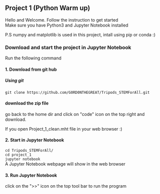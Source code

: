 ## Project 1 (Python Warm up)

Hello and Welcome. Follow the instruction to get started  
Make sure you have Python3 and Jupyter Notebook installed  

P.S numpy and matplotlib is used in this project, intall using pip or conda :)  

### Download and start the project in Jupyter Notebook
Run the following command

#### 1. Download from git hub
##### Using git  
`git clone https://github.com/G0RD0NTHEGREAT/Tripods_STEMForAll.git`
#### download the zip file
go back to the home dir and click on "code" icon on the top right and download.

If you open Project_1_clean.mht file in your web browser :)   

#### 2. Start in Jupyter Notebook
`cd Tripods_STEMForAll/`  
`cd project_1`  
`jupyter notebook`  
A Jupyter Notebook webpage will show in the web browser

#### 3. Run Jupyter Notebook
click on the ">>" icon on the top tool bar to run the program
